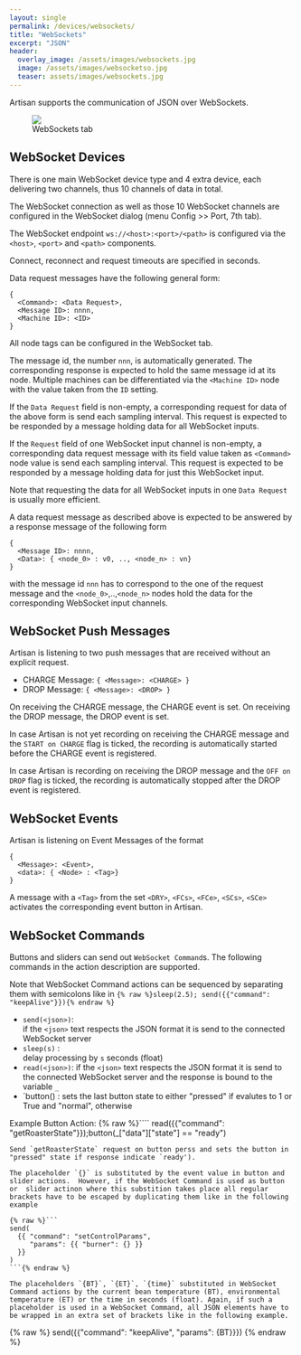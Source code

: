 ```yaml
---
layout: single
permalink: /devices/websockets/
title: "WebSockets"
excerpt: "JSON"
header:
  overlay_image: /assets/images/websockets.jpg
  image: /assets/images/websocketso.jpg
  teaser: assets/images/websockets.jpg
---
```


Artisan supports the communication of JSON over WebSockets.

<figure>
<a href="{{ site.baseurl }}/assets/images/websockets-tab.png">
<img src="{{ site.baseurl }}/assets/images/websockets-tab.png"></a>
    <figcaption>WebSockets tab</figcaption>
</figure>

## WebSocket Devices

There is one main WebSocket device type and 4 extra device, each delivering two channels, thus 10 channels of data in total. 

The WebSocket connection as well as those 10 WebSocket channels are configured in the WebSocket dialog (menu Config >> Port, 7th tab).

The WebSocket endpoint `ws://<host>:<port>/<path>`  is configured via the `<host>`, `<port>` and `<path>` components.

Connect, reconnect and request timeouts are specified in seconds.

Data request messages have the following general form:

```
{
  <Command>: <Data Request>, 
  <Message ID>: nnnn, 
  <Machine ID>: <ID>
}
```

All node tags can be configured in the WebSocket tab.

The message id, the number `nnn`, is automatically generated. The corresponding response is expected to hold the same message id at its <Message ID> node. Multiple machines can be differentiated via the `<Machine ID>` node with the value taken from the `ID` setting.

If the `Data Request` field is non-empty, a corresponding request for data of the above form is send each sampling interval. This request is expected to be responded by a message holding data for all WebSocket inputs.

If the `Request` field of one WebSocket input channel is non-empty, a corresponding data request message with its field value taken as `<Command>` node value is send each sampling interval. This request is expected to be responded by a message holding data for just this WebSocket input.

Note that requesting the data for all WebSocket inputs in one `Data Request` is usually more efficient.

A data request message as described above is expected to be answered by a response message of the following form

```
{
  <Message ID>: nnnn,
  <Data>: { <node_0> : v0, .., <node_n> : vn} 
}
```

with the message id `nnn` has to correspond to the one of the request message and the `<node_0>`,..,`<node_n>` nodes hold the data for the corresponding WebSocket input channels.


## WebSocket Push Messages

Artisan is listening to two push messages that are received without an explicit request.

- CHARGE Message: `{ <Message>: <CHARGE> }`
- DROP Message: `{ <Message>: <DROP> }`

On receiving the CHARGE message, the CHARGE event is set. On receiving the DROP message, the DROP event is set.

In case Artisan is not yet recording on receiving the CHARGE message and the `START on CHARGE` flag is ticked, the recording is automatically started before the CHARGE event is registered.

In case Artisan is recording on receiving the DROP message and the `OFF on DROP` flag is ticked, the recording is automatically stopped after the DROP event is registered.



## WebSocket Events

Artisan is listening on Event Messages of the format

```
{
  <Message>: <Event>,
  <data>: { <Node> : <Tag>} 
}
```

A message with  a `<Tag>` from the set `<DRY>`, `<FCs>`, `<FCe>`, `<SCs>`, `<SCe>` activates the corresponding event button in Artisan.


## WebSocket Commands

Buttons and sliders can send out `WebSocket Command`s. The following commands in the action description are supported.

Note that WebSocket Command actions can be sequenced by separating them with semicolons like in `{% raw %}sleep(2.5); send({{"command": "keepAlive"}}){% endraw %}`


* `send(<json>)`:  
if the `<json>` text respects the JSON format it is send to the connected WebSocket server
* `sleep(s)` :  
delay processing by `s` seconds (float)
* `read(<json>)`: 
if the `<json>` text respects the JSON format it is send to the connected WebSocket server and the response is bound to the variable `_`
* `button(<expr>) :
sets the last button state to either "pressed" if <expr> evalutes to 1 or True and "normal", otherwise

Example Button Action:
{% raw %}````
read({{"command": "getRoasterState"}});button(_["data"]["state"] == "ready")
```{% endraw %}
Send `getRoasterState` request on button perss and sets the button in "pressed" state if response indicate `ready').

The placeholder `{}` is substituted by the event value in button and slider actions.  However, if the WebSocket Command is used as button or  slider actinon where this substition takes place all regular brackets have to be escaped by duplicating them like in the following example

{% raw %}```
send(
  {{ "command": "setControlParams", 
     "params": {{ "burner": {} }}
  }}
)
```{% endraw %}

The placeholders `{BT}`, `{ET}`, `{time}` substituted in WebSocket Command actions by the current bean temperature (BT), environmental temperature (ET) or the time in seconds (float). Again, if such a placeholder is used in a WebSocket Command, all JSON elements have to be wrapped in an extra set of brackets like in the following example.

```
{% raw %}
send({{"command": "keepAlive", "params": {BT}}})
{% endraw %}
```